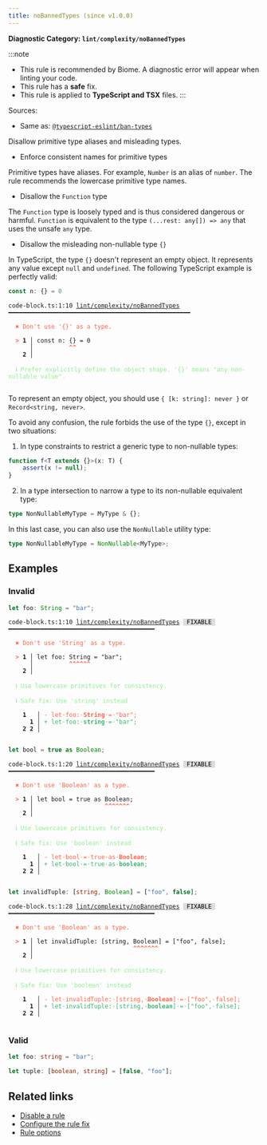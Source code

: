 ```yaml
---
title: noBannedTypes (since v1.0.0)
---
```


**Diagnostic Category: `lint/complexity/noBannedTypes`**

:::note
- This rule is recommended by Biome. A diagnostic error will appear when linting your code.
- This rule has a **safe** fix.
- This rule is applied to **TypeScript and TSX** files.
:::

Sources: 
- Same as: <a href="https://typescript-eslint.io/rules/ban-types" target="_blank"><code>@typescript-eslint/ban-types</code></a>

Disallow primitive type aliases and misleading types.

- Enforce consistent names for primitive types

Primitive types have aliases.
For example, `Number` is an alias of `number`.
The rule recommends the lowercase primitive type names.


- Disallow the `Function` type

The `Function` type is loosely typed and is thus considered dangerous or harmful.
`Function` is equivalent to the type `(...rest: any[]) => any` that uses the unsafe `any` type.


- Disallow the misleading non-nullable type `{}`

In TypeScript, the type `{}` doesn't represent an empty object.
It represents any value except `null` and `undefined`.
The following TypeScript example is perfectly valid:

```ts
const n: {} = 0
```

<pre class="language-text"><code class="language-text">code-block.ts:1:10 <a href="https://biomejs.dev/linter/rules/no-banned-types">lint/complexity/noBannedTypes</a> ━━━━━━━━━━━━━━━━━━━━━━━━━━━━━━━━━━━━━━━━━━━━━━━━━━━

<strong><span style="color: Tomato;">  </span></strong><strong><span style="color: Tomato;">✖</span></strong> <span style="color: Tomato;">Don't use '{}' as a type.</span>
  
<strong><span style="color: Tomato;">  </span></strong><strong><span style="color: Tomato;">&gt;</span></strong> <strong>1 │ </strong>const n: {} = 0
   <strong>   │ </strong>         <strong><span style="color: Tomato;">^</span></strong><strong><span style="color: Tomato;">^</span></strong>
    <strong>2 │ </strong>
  
<strong><span style="color: lightgreen;">  </span></strong><strong><span style="color: lightgreen;">ℹ</span></strong> <span style="color: lightgreen;">Prefer explicitly define the object shape. '{}' means &quot;any non-nullable value&quot;.</span>
  
</code></pre>

To represent an empty object, you should use `{ [k: string]: never }` or `Record<string, never>`.

To avoid any confusion, the rule forbids the use of the type `{}`, except in two situations:


  1. In type constraints to restrict a generic type to non-nullable types:

```ts
function f<T extends {}>(x: T) {
    assert(x != null);
}
```


  2. In a type intersection to narrow a type to its non-nullable equivalent type:

```ts
type NonNullableMyType = MyType & {};
```

In this last case, you can also use the `NonNullable` utility type:

```ts
type NonNullableMyType = NonNullable<MyType>;
```



## Examples

### Invalid

```ts
let foo: String = "bar";
```

<pre class="language-text"><code class="language-text">code-block.ts:1:10 <a href="https://biomejs.dev/linter/rules/no-banned-types">lint/complexity/noBannedTypes</a> <span style="color: #000; background-color: #ddd;"> FIXABLE </span> ━━━━━━━━━━━━━━━━━━━━━━━━━━━━━━━━━━━━━━━━━

<strong><span style="color: Tomato;">  </span></strong><strong><span style="color: Tomato;">✖</span></strong> <span style="color: Tomato;">Don't use 'String' as a type.</span>
  
<strong><span style="color: Tomato;">  </span></strong><strong><span style="color: Tomato;">&gt;</span></strong> <strong>1 │ </strong>let foo: String = &quot;bar&quot;;
   <strong>   │ </strong>         <strong><span style="color: Tomato;">^</span></strong><strong><span style="color: Tomato;">^</span></strong><strong><span style="color: Tomato;">^</span></strong><strong><span style="color: Tomato;">^</span></strong><strong><span style="color: Tomato;">^</span></strong><strong><span style="color: Tomato;">^</span></strong>
    <strong>2 │ </strong>
  
<strong><span style="color: lightgreen;">  </span></strong><strong><span style="color: lightgreen;">ℹ</span></strong> <span style="color: lightgreen;">Use lowercase primitives for consistency.</span>
  
<strong><span style="color: lightgreen;">  </span></strong><strong><span style="color: lightgreen;">ℹ</span></strong> <span style="color: lightgreen;">Safe fix</span><span style="color: lightgreen;">: </span><span style="color: lightgreen;">Use 'string' instead</span>
  
    <strong>1</strong>  <strong> │ </strong><span style="color: Tomato;">-</span> <span style="color: Tomato;">l</span><span style="color: Tomato;">e</span><span style="color: Tomato;">t</span><span style="color: Tomato;"><span style="opacity: 0.8;">·</span></span><span style="color: Tomato;">f</span><span style="color: Tomato;">o</span><span style="color: Tomato;">o</span><span style="color: Tomato;">:</span><span style="color: Tomato;"><span style="opacity: 0.8;">·</span></span><span style="color: Tomato;"><strong>S</strong></span><span style="color: Tomato;"><strong>t</strong></span><span style="color: Tomato;"><strong>r</strong></span><span style="color: Tomato;"><strong>i</strong></span><span style="color: Tomato;"><strong>n</strong></span><span style="color: Tomato;"><strong>g</strong></span><span style="color: Tomato;"><span style="opacity: 0.8;">·</span></span><span style="color: Tomato;">=</span><span style="color: Tomato;"><span style="opacity: 0.8;">·</span></span><span style="color: Tomato;">&quot;</span><span style="color: Tomato;">b</span><span style="color: Tomato;">a</span><span style="color: Tomato;">r</span><span style="color: Tomato;">&quot;</span><span style="color: Tomato;">;</span>
      <strong>1</strong><strong> │ </strong><span style="color: MediumSeaGreen;">+</span> <span style="color: MediumSeaGreen;">l</span><span style="color: MediumSeaGreen;">e</span><span style="color: MediumSeaGreen;">t</span><span style="color: MediumSeaGreen;"><span style="opacity: 0.8;">·</span></span><span style="color: MediumSeaGreen;">f</span><span style="color: MediumSeaGreen;">o</span><span style="color: MediumSeaGreen;">o</span><span style="color: MediumSeaGreen;">:</span><span style="color: MediumSeaGreen;"><span style="opacity: 0.8;">·</span></span><span style="color: MediumSeaGreen;"><strong>s</strong></span><span style="color: MediumSeaGreen;"><strong>t</strong></span><span style="color: MediumSeaGreen;"><strong>r</strong></span><span style="color: MediumSeaGreen;"><strong>i</strong></span><span style="color: MediumSeaGreen;"><strong>n</strong></span><span style="color: MediumSeaGreen;"><strong>g</strong></span><span style="color: MediumSeaGreen;"><span style="opacity: 0.8;">·</span></span><span style="color: MediumSeaGreen;">=</span><span style="color: MediumSeaGreen;"><span style="opacity: 0.8;">·</span></span><span style="color: MediumSeaGreen;">&quot;</span><span style="color: MediumSeaGreen;">b</span><span style="color: MediumSeaGreen;">a</span><span style="color: MediumSeaGreen;">r</span><span style="color: MediumSeaGreen;">&quot;</span><span style="color: MediumSeaGreen;">;</span>
    <strong>2</strong> <strong>2</strong><strong> │ </strong>  
  
</code></pre>

```ts
let bool = true as Boolean;
```

<pre class="language-text"><code class="language-text">code-block.ts:1:20 <a href="https://biomejs.dev/linter/rules/no-banned-types">lint/complexity/noBannedTypes</a> <span style="color: #000; background-color: #ddd;"> FIXABLE </span> ━━━━━━━━━━━━━━━━━━━━━━━━━━━━━━━━━━━━━━━━━

<strong><span style="color: Tomato;">  </span></strong><strong><span style="color: Tomato;">✖</span></strong> <span style="color: Tomato;">Don't use 'Boolean' as a type.</span>
  
<strong><span style="color: Tomato;">  </span></strong><strong><span style="color: Tomato;">&gt;</span></strong> <strong>1 │ </strong>let bool = true as Boolean;
   <strong>   │ </strong>                   <strong><span style="color: Tomato;">^</span></strong><strong><span style="color: Tomato;">^</span></strong><strong><span style="color: Tomato;">^</span></strong><strong><span style="color: Tomato;">^</span></strong><strong><span style="color: Tomato;">^</span></strong><strong><span style="color: Tomato;">^</span></strong><strong><span style="color: Tomato;">^</span></strong>
    <strong>2 │ </strong>
  
<strong><span style="color: lightgreen;">  </span></strong><strong><span style="color: lightgreen;">ℹ</span></strong> <span style="color: lightgreen;">Use lowercase primitives for consistency.</span>
  
<strong><span style="color: lightgreen;">  </span></strong><strong><span style="color: lightgreen;">ℹ</span></strong> <span style="color: lightgreen;">Safe fix</span><span style="color: lightgreen;">: </span><span style="color: lightgreen;">Use 'boolean' instead</span>
  
    <strong>1</strong>  <strong> │ </strong><span style="color: Tomato;">-</span> <span style="color: Tomato;">l</span><span style="color: Tomato;">e</span><span style="color: Tomato;">t</span><span style="color: Tomato;"><span style="opacity: 0.8;">·</span></span><span style="color: Tomato;">b</span><span style="color: Tomato;">o</span><span style="color: Tomato;">o</span><span style="color: Tomato;">l</span><span style="color: Tomato;"><span style="opacity: 0.8;">·</span></span><span style="color: Tomato;">=</span><span style="color: Tomato;"><span style="opacity: 0.8;">·</span></span><span style="color: Tomato;">t</span><span style="color: Tomato;">r</span><span style="color: Tomato;">u</span><span style="color: Tomato;">e</span><span style="color: Tomato;"><span style="opacity: 0.8;">·</span></span><span style="color: Tomato;">a</span><span style="color: Tomato;">s</span><span style="color: Tomato;"><span style="opacity: 0.8;">·</span></span><span style="color: Tomato;"><strong>B</strong></span><span style="color: Tomato;"><strong>o</strong></span><span style="color: Tomato;"><strong>o</strong></span><span style="color: Tomato;"><strong>l</strong></span><span style="color: Tomato;"><strong>e</strong></span><span style="color: Tomato;"><strong>a</strong></span><span style="color: Tomato;"><strong>n</strong></span><span style="color: Tomato;">;</span>
      <strong>1</strong><strong> │ </strong><span style="color: MediumSeaGreen;">+</span> <span style="color: MediumSeaGreen;">l</span><span style="color: MediumSeaGreen;">e</span><span style="color: MediumSeaGreen;">t</span><span style="color: MediumSeaGreen;"><span style="opacity: 0.8;">·</span></span><span style="color: MediumSeaGreen;">b</span><span style="color: MediumSeaGreen;">o</span><span style="color: MediumSeaGreen;">o</span><span style="color: MediumSeaGreen;">l</span><span style="color: MediumSeaGreen;"><span style="opacity: 0.8;">·</span></span><span style="color: MediumSeaGreen;">=</span><span style="color: MediumSeaGreen;"><span style="opacity: 0.8;">·</span></span><span style="color: MediumSeaGreen;">t</span><span style="color: MediumSeaGreen;">r</span><span style="color: MediumSeaGreen;">u</span><span style="color: MediumSeaGreen;">e</span><span style="color: MediumSeaGreen;"><span style="opacity: 0.8;">·</span></span><span style="color: MediumSeaGreen;">a</span><span style="color: MediumSeaGreen;">s</span><span style="color: MediumSeaGreen;"><span style="opacity: 0.8;">·</span></span><span style="color: MediumSeaGreen;"><strong>b</strong></span><span style="color: MediumSeaGreen;"><strong>o</strong></span><span style="color: MediumSeaGreen;"><strong>o</strong></span><span style="color: MediumSeaGreen;"><strong>l</strong></span><span style="color: MediumSeaGreen;"><strong>e</strong></span><span style="color: MediumSeaGreen;"><strong>a</strong></span><span style="color: MediumSeaGreen;"><strong>n</strong></span><span style="color: MediumSeaGreen;">;</span>
    <strong>2</strong> <strong>2</strong><strong> │ </strong>  
  
</code></pre>

```ts
let invalidTuple: [string, Boolean] = ["foo", false];
```

<pre class="language-text"><code class="language-text">code-block.ts:1:28 <a href="https://biomejs.dev/linter/rules/no-banned-types">lint/complexity/noBannedTypes</a> <span style="color: #000; background-color: #ddd;"> FIXABLE </span> ━━━━━━━━━━━━━━━━━━━━━━━━━━━━━━━━━━━━━━━━━

<strong><span style="color: Tomato;">  </span></strong><strong><span style="color: Tomato;">✖</span></strong> <span style="color: Tomato;">Don't use 'Boolean' as a type.</span>
  
<strong><span style="color: Tomato;">  </span></strong><strong><span style="color: Tomato;">&gt;</span></strong> <strong>1 │ </strong>let invalidTuple: [string, Boolean] = [&quot;foo&quot;, false];
   <strong>   │ </strong>                           <strong><span style="color: Tomato;">^</span></strong><strong><span style="color: Tomato;">^</span></strong><strong><span style="color: Tomato;">^</span></strong><strong><span style="color: Tomato;">^</span></strong><strong><span style="color: Tomato;">^</span></strong><strong><span style="color: Tomato;">^</span></strong><strong><span style="color: Tomato;">^</span></strong>
    <strong>2 │ </strong>
  
<strong><span style="color: lightgreen;">  </span></strong><strong><span style="color: lightgreen;">ℹ</span></strong> <span style="color: lightgreen;">Use lowercase primitives for consistency.</span>
  
<strong><span style="color: lightgreen;">  </span></strong><strong><span style="color: lightgreen;">ℹ</span></strong> <span style="color: lightgreen;">Safe fix</span><span style="color: lightgreen;">: </span><span style="color: lightgreen;">Use 'boolean' instead</span>
  
    <strong>1</strong>  <strong> │ </strong><span style="color: Tomato;">-</span> <span style="color: Tomato;">l</span><span style="color: Tomato;">e</span><span style="color: Tomato;">t</span><span style="color: Tomato;"><span style="opacity: 0.8;">·</span></span><span style="color: Tomato;">i</span><span style="color: Tomato;">n</span><span style="color: Tomato;">v</span><span style="color: Tomato;">a</span><span style="color: Tomato;">l</span><span style="color: Tomato;">i</span><span style="color: Tomato;">d</span><span style="color: Tomato;">T</span><span style="color: Tomato;">u</span><span style="color: Tomato;">p</span><span style="color: Tomato;">l</span><span style="color: Tomato;">e</span><span style="color: Tomato;">:</span><span style="color: Tomato;"><span style="opacity: 0.8;">·</span></span><span style="color: Tomato;">[</span><span style="color: Tomato;">s</span><span style="color: Tomato;">t</span><span style="color: Tomato;">r</span><span style="color: Tomato;">i</span><span style="color: Tomato;">n</span><span style="color: Tomato;">g</span><span style="color: Tomato;">,</span><span style="color: Tomato;"><span style="opacity: 0.8;">·</span></span><span style="color: Tomato;"><strong>B</strong></span><span style="color: Tomato;"><strong>o</strong></span><span style="color: Tomato;"><strong>o</strong></span><span style="color: Tomato;"><strong>l</strong></span><span style="color: Tomato;"><strong>e</strong></span><span style="color: Tomato;"><strong>a</strong></span><span style="color: Tomato;"><strong>n</strong></span><span style="color: Tomato;">]</span><span style="color: Tomato;"><span style="opacity: 0.8;">·</span></span><span style="color: Tomato;">=</span><span style="color: Tomato;"><span style="opacity: 0.8;">·</span></span><span style="color: Tomato;">[</span><span style="color: Tomato;">&quot;</span><span style="color: Tomato;">f</span><span style="color: Tomato;">o</span><span style="color: Tomato;">o</span><span style="color: Tomato;">&quot;</span><span style="color: Tomato;">,</span><span style="color: Tomato;"><span style="opacity: 0.8;">·</span></span><span style="color: Tomato;">f</span><span style="color: Tomato;">a</span><span style="color: Tomato;">l</span><span style="color: Tomato;">s</span><span style="color: Tomato;">e</span><span style="color: Tomato;">]</span><span style="color: Tomato;">;</span>
      <strong>1</strong><strong> │ </strong><span style="color: MediumSeaGreen;">+</span> <span style="color: MediumSeaGreen;">l</span><span style="color: MediumSeaGreen;">e</span><span style="color: MediumSeaGreen;">t</span><span style="color: MediumSeaGreen;"><span style="opacity: 0.8;">·</span></span><span style="color: MediumSeaGreen;">i</span><span style="color: MediumSeaGreen;">n</span><span style="color: MediumSeaGreen;">v</span><span style="color: MediumSeaGreen;">a</span><span style="color: MediumSeaGreen;">l</span><span style="color: MediumSeaGreen;">i</span><span style="color: MediumSeaGreen;">d</span><span style="color: MediumSeaGreen;">T</span><span style="color: MediumSeaGreen;">u</span><span style="color: MediumSeaGreen;">p</span><span style="color: MediumSeaGreen;">l</span><span style="color: MediumSeaGreen;">e</span><span style="color: MediumSeaGreen;">:</span><span style="color: MediumSeaGreen;"><span style="opacity: 0.8;">·</span></span><span style="color: MediumSeaGreen;">[</span><span style="color: MediumSeaGreen;">s</span><span style="color: MediumSeaGreen;">t</span><span style="color: MediumSeaGreen;">r</span><span style="color: MediumSeaGreen;">i</span><span style="color: MediumSeaGreen;">n</span><span style="color: MediumSeaGreen;">g</span><span style="color: MediumSeaGreen;">,</span><span style="color: MediumSeaGreen;"><span style="opacity: 0.8;">·</span></span><span style="color: MediumSeaGreen;"><strong>b</strong></span><span style="color: MediumSeaGreen;"><strong>o</strong></span><span style="color: MediumSeaGreen;"><strong>o</strong></span><span style="color: MediumSeaGreen;"><strong>l</strong></span><span style="color: MediumSeaGreen;"><strong>e</strong></span><span style="color: MediumSeaGreen;"><strong>a</strong></span><span style="color: MediumSeaGreen;"><strong>n</strong></span><span style="color: MediumSeaGreen;">]</span><span style="color: MediumSeaGreen;"><span style="opacity: 0.8;">·</span></span><span style="color: MediumSeaGreen;">=</span><span style="color: MediumSeaGreen;"><span style="opacity: 0.8;">·</span></span><span style="color: MediumSeaGreen;">[</span><span style="color: MediumSeaGreen;">&quot;</span><span style="color: MediumSeaGreen;">f</span><span style="color: MediumSeaGreen;">o</span><span style="color: MediumSeaGreen;">o</span><span style="color: MediumSeaGreen;">&quot;</span><span style="color: MediumSeaGreen;">,</span><span style="color: MediumSeaGreen;"><span style="opacity: 0.8;">·</span></span><span style="color: MediumSeaGreen;">f</span><span style="color: MediumSeaGreen;">a</span><span style="color: MediumSeaGreen;">l</span><span style="color: MediumSeaGreen;">s</span><span style="color: MediumSeaGreen;">e</span><span style="color: MediumSeaGreen;">]</span><span style="color: MediumSeaGreen;">;</span>
    <strong>2</strong> <strong>2</strong><strong> │ </strong>  
  
</code></pre>

### Valid

```ts
let foo: string = "bar";
```

```ts
let tuple: [boolean, string] = [false, "foo"];
```

## Related links

- [Disable a rule](/linter/#disable-a-lint-rule)
- [Configure the rule fix](/linter#configure-the-rule-fix)
- [Rule options](/linter/#rule-options)
